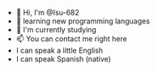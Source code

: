 - 👋 Hi, I'm @Isu-682
- 👀 learning new programming languages
- 🌱 I'm currently studying
- 📫 You can contact me right here
- I can speak a little English
- I can speak Spanish (native)

<!---
Isu-682/Isu-682 is a ✨ special ✨ repository because its `README.md` (this file) appears on your GitHub profile.
You can click the Preview link to take a look at your changes.
--->
